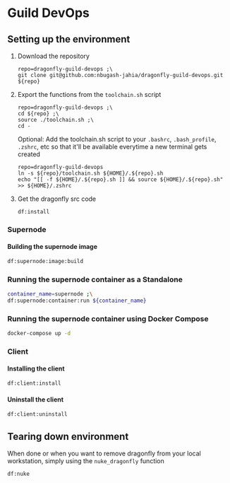 # Guild DevOps

## Setting up the environment
1. Download the repository

    ```
    repo=dragonfly-guild-devops ;\
    git clone git@github.com:nbugash-jahia/dragonfly-guild-devops.git ${repo}
    ```

2. Export the functions from the `toolchain.sh` script

    ```
    repo=dragonfly-guild-devops ;\
    cd ${repo} ;\
    source ./toolchain.sh ;\
    cd -
    ```

    Optional: Add the toolchain.sh script to your `.bashrc`, `.bash_profile`, `.zshrc`, etc so that it'll be available everytime a new terminal gets created
    ```
    repo=dragonfly-guild-devops
    ln -s ${repo}/toolchain.sh ${HOME}/.${repo}.sh
    echo "[[ -f ${HOME}/.${repo}.sh ]] && source ${HOME}/.${repo}.sh" >> ${HOME}/.zshrc
    ```

3. Get the dragonfly src code
    ```
    df:install
    ```

### Supernode

#### Building the supernode image

```bash
df:supernode:image:build
```

### Running the supernode container as a Standalone

```bash
container_name=supernode ;\
df:supernode:container:run ${container_name}
```

### Running the supernode container using Docker Compose
```bash
docker-compose up -d
```

### Client
#### Installing the client
```bash
df:client:install
```
#### Uninstall the client
```bash
df:client:uninstall
```

## Tearing down environment
When done or when you want to remove dragonfly from your local workstation, simply using the `nuke_dragonfly` function
```bash
df:nuke
```